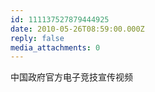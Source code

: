 ```yaml
---
id: 111137527879444925
date: 2010-05-26T08:59:00.000Z
reply: false
media_attachments: 0
---
```


中国政府官方电子竞技宣传视频 ​​​​


